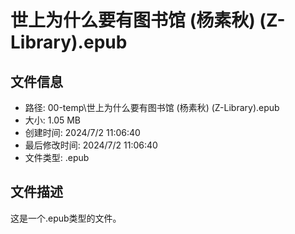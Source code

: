 ﻿# 世上为什么要有图书馆 (杨素秋) (Z-Library).epub

## 文件信息
- 路径: 00-temp\世上为什么要有图书馆 (杨素秋) (Z-Library).epub
- 大小: 1.05 MB
- 创建时间: 2024/7/2 11:06:40
- 最后修改时间: 2024/7/2 11:06:40
- 文件类型: .epub

## 文件描述
这是一个.epub类型的文件。

